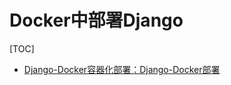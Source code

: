 # Docker中部署Django

[TOC]



- [Django-Docker容器化部署：Django-Docker部署](https://www.dusaiphoto.com/article/74/)